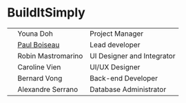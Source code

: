 # BuildItSimply

<table>
  <tr>
    <td></td>
    <td>Youna Doh</td>
    <td>Project Manager</td>
  </tr>
  <tr>
    <td></td>
    <td><a href="https://www.linkedin.com/profile/view?id=264442596" target="_blank">Paul Boiseau</a></td>
    <td>Lead developer</td>
  </tr> 
  <tr>
    <td></td>
    <td>Robin Mastromarino</td>
    <td>UI Designer and Integrator</td>
  </tr> 
  <tr>
    <td></td>
    <td>Caroline Vien</td>
    <td>UI/UX Designer</td>
  </tr> 
  <tr>
    <td></td>
    <td>Bernard Vong</td>
    <td>Back-end Developer</td>
  </tr> 
  <tr>
    <td></td>
    <td>Alexandre Serrano</td>
    <td>Database Administrator</td>
  </tr> 

</table>
